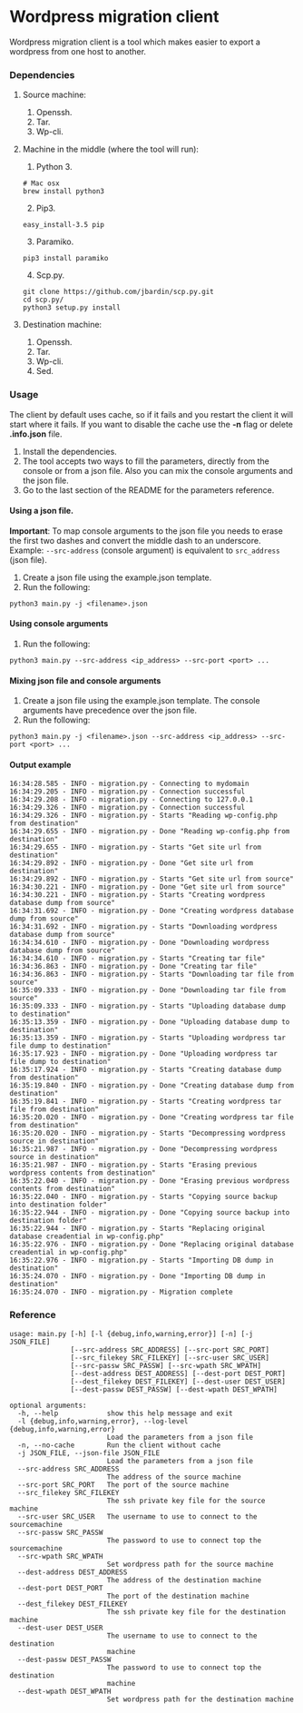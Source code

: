 Wordpress migration client
==========================
Wordpress migration client is a tool which makes easier to export a wordpress from one host to another.

### Dependencies
1. Source machine:
    1. Openssh.
    2. Tar.
    3. Wp-cli.

2. Machine in the middle (where the tool will run):
    1. Python 3.
    ```
    # Mac osx
    brew install python3
    ```
    2. Pip3.
    ```
    easy_install-3.5 pip
    ```
    3. Paramiko.
    ```
    pip3 install paramiko
    ```
    4. Scp.py.
    ```
    git clone https://github.com/jbardin/scp.py.git
    cd scp.py/
    python3 setup.py install
    ```

3. Destination machine:
    1. Openssh.
    2. Tar.
    3. Wp-cli.
    4. Sed.

### Usage
The client by default uses cache, so if it fails and you restart the client it will start where it fails. If you want to disable the cache use the **-n** flag or delete **.info.json** file.

1. Install the dependencies.
2. The tool accepts two ways to fill the parameters, directly from the console or from a json file. Also you can mix the console arguments and the json file.
3. Go to the last section of the README for the parameters reference.

#### Using a json file.
**Important**: To map console arguments to the json file you needs to erase the first two dashes and convert the middle dash to an underscore. Example: ```--src-address``` (console argument) is equivalent to ```src_address``` (json file).

1. Create a json file using the example.json template.
2. Run the following:
```
python3 main.py -j <filename>.json
```

#### Using console arguments
1. Run the following:
```
python3 main.py --src-address <ip_address> --src-port <port> ...
```

#### Mixing json file and console arguments
1. Create a json file using the example.json template. The console arguments have precedence over the json file.
2. Run the following:
```
python3 main.py -j <filename>.json --src-address <ip_address> --src-port <port> ...
```

#### Output example
```
16:34:28.585 - INFO - migration.py - Connecting to mydomain
16:34:29.205 - INFO - migration.py - Connection successful
16:34:29.208 - INFO - migration.py - Connecting to 127.0.0.1
16:34:29.326 - INFO - migration.py - Connection successful
16:34:29.326 - INFO - migration.py - Starts "Reading wp-config.php from destination"
16:34:29.655 - INFO - migration.py - Done "Reading wp-config.php from destination"
16:34:29.655 - INFO - migration.py - Starts "Get site url from destination"
16:34:29.892 - INFO - migration.py - Done "Get site url from destination"
16:34:29.892 - INFO - migration.py - Starts "Get site url from source"
16:34:30.221 - INFO - migration.py - Done "Get site url from source"
16:34:30.221 - INFO - migration.py - Starts "Creating wordpress database dump from source"
16:34:31.692 - INFO - migration.py - Done "Creating wordpress database dump from source"
16:34:31.692 - INFO - migration.py - Starts "Downloading wordpress database dump from source"
16:34:34.610 - INFO - migration.py - Done "Downloading wordpress database dump from source"
16:34:34.610 - INFO - migration.py - Starts "Creating tar file"
16:34:36.863 - INFO - migration.py - Done "Creating tar file"
16:34:36.863 - INFO - migration.py - Starts "Downloading tar file from source"
16:35:09.333 - INFO - migration.py - Done "Downloading tar file from source"
16:35:09.333 - INFO - migration.py - Starts "Uploading database dump to destination"
16:35:13.359 - INFO - migration.py - Done "Uploading database dump to destination"
16:35:13.359 - INFO - migration.py - Starts "Uploading wordpress tar file dump to destination"
16:35:17.923 - INFO - migration.py - Done "Uploading wordpress tar file dump to destination"
16:35:17.924 - INFO - migration.py - Starts "Creating database dump from destination"
16:35:19.840 - INFO - migration.py - Done "Creating database dump from destination"
16:35:19.841 - INFO - migration.py - Starts "Creating wordpress tar file from destination"
16:35:20.020 - INFO - migration.py - Done "Creating wordpress tar file from destination"
16:35:20.020 - INFO - migration.py - Starts "Decompressing wordpress source in destination"
16:35:21.987 - INFO - migration.py - Done "Decompressing wordpress source in destination"
16:35:21.987 - INFO - migration.py - Starts "Erasing previous wordpress contents from destination"
16:35:22.040 - INFO - migration.py - Done "Erasing previous wordpress contents from destination"
16:35:22.040 - INFO - migration.py - Starts "Copying source backup into destination folder"
16:35:22.944 - INFO - migration.py - Done "Copying source backup into destination folder"
16:35:22.944 - INFO - migration.py - Starts "Replacing original database creadential in wp-config.php"
16:35:22.976 - INFO - migration.py - Done "Replacing original database creadential in wp-config.php"
16:35:22.976 - INFO - migration.py - Starts "Importing DB dump in destination"
16:35:24.070 - INFO - migration.py - Done "Importing DB dump in destination"
16:35:24.070 - INFO - migration.py - Migration complete
```

### Reference
```
usage: main.py [-h] [-l {debug,info,warning,error}] [-n] [-j JSON_FILE]
               [--src-address SRC_ADDRESS] [--src-port SRC_PORT]
               [--src_filekey SRC_FILEKEY] [--src-user SRC_USER]
               [--src-passw SRC_PASSW] [--src-wpath SRC_WPATH]
               [--dest-address DEST_ADDRESS] [--dest-port DEST_PORT]
               [--dest_filekey DEST_FILEKEY] [--dest-user DEST_USER]
               [--dest-passw DEST_PASSW] [--dest-wpath DEST_WPATH]

optional arguments:
  -h, --help            show this help message and exit
  -l {debug,info,warning,error}, --log-level {debug,info,warning,error}
                        Load the parameters from a json file
  -n, --no-cache        Run the client without cache
  -j JSON_FILE, --json-file JSON_FILE
                        Load the parameters from a json file
  --src-address SRC_ADDRESS
                        The address of the source machine
  --src-port SRC_PORT   The port of the source machine
  --src_filekey SRC_FILEKEY
                        The ssh private key file for the source machine
  --src-user SRC_USER   The username to use to connect to the sourcemachine
  --src-passw SRC_PASSW
                        The password to use to connect top the sourcemachine
  --src-wpath SRC_WPATH
                        Set wordpress path for the source machine
  --dest-address DEST_ADDRESS
                        The address of the destination machine
  --dest-port DEST_PORT
                        The port of the destination machine
  --dest_filekey DEST_FILEKEY
                        The ssh private key file for the destination machine
  --dest-user DEST_USER
                        The username to use to connect to the destination
                        machine
  --dest-passw DEST_PASSW
                        The password to use to connect top the destination
                        machine
  --dest-wpath DEST_WPATH
                        Set wordpress path for the destination machine
```
